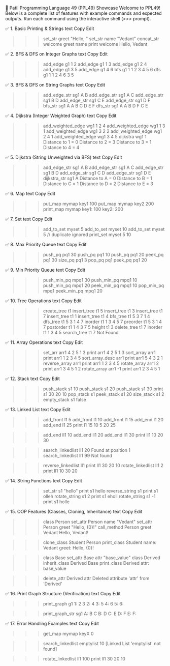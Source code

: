 🚀 Patil Programming Language 49 (PPL49) Showcase
Welcome to PPL49! Below is a complete list of features with example commands and expected outputs. Run each command using the interactive shell (>>> prompt).

✅ 1. Basic Printing & Strings
text
Copy
Edit
>>> set_str greet "Hello, "
>>> set_str name "Vedant"
>>> concat_str welcome greet name
>>> print welcome
Hello, Vedant

✅ 2. BFS & DFS on Integer Graphs
text
Copy
Edit
>>> add_edge g1 1 2
>>> add_edge g1 1 3
>>> add_edge g1 2 4
>>> add_edge g1 3 5
>>> add_edge g1 4 6
>>> bfs g1 1
1 2 3 4 5 6
>>> dfs g1 1
1 2 4 6 3 5

✅ 3. BFS & DFS on String Graphs
text
Copy
Edit
>>> add_edge_str sg1 A B
>>> add_edge_str sg1 A C
>>> add_edge_str sg1 B D
>>> add_edge_str sg1 C E
>>> add_edge_str sg1 D F
>>> bfs_str sg1 A
A B C D E F
>>> dfs_str sg1 A
A B D F C E

✅ 4. Dijkstra (Integer Weighted Graph)
text
Copy
Edit
>>> add_weighted_edge wg1 1 2 4
>>> add_weighted_edge wg1 1 3 1
>>> add_weighted_edge wg1 3 2 2
>>> add_weighted_edge wg1 2 4 1
>>> add_weighted_edge wg1 3 4 5
>>> dijkstra wg1 1
Distance to 1 = 0
Distance to 2 = 3
Distance to 3 = 1
Distance to 4 = 4

✅ 5. Dijkstra (String Unweighted via BFS)
text
Copy
Edit
>>> add_edge_str sg1 A B
>>> add_edge_str sg1 A C
>>> add_edge_str sg1 B D
>>> add_edge_str sg1 C D
>>> add_edge_str sg1 D E
>>> dijkstra_str sg1 A
Distance to A = 0
Distance to B = 1
Distance to C = 1
Distance to D = 2
Distance to E = 3

✅ 6. Map
text
Copy
Edit
>>> put_map mymap key1 100
>>> put_map mymap key2 200
>>> print_map mymap
key1: 100
key2: 200

✅ 7. Set
text
Copy
Edit
>>> add_to_set myset 5
>>> add_to_set myset 10
>>> add_to_set myset 5  // duplicate ignored
>>> print_set myset
5 10

✅ 8. Max Priority Queue
text
Copy
Edit
>>> push_pq pq1 30
>>> push_pq pq1 10
>>> push_pq pq1 20
>>> peek_pq pq1
30
>>> size_pq pq1
3
>>> pop_pq pq1
>>> peek_pq pq1
20

✅ 9. Min Priority Queue
text
Copy
Edit
>>> push_min_pq mpq1 30
>>> push_min_pq mpq1 10
>>> push_min_pq mpq1 20
>>> peek_min_pq mpq1
10
>>> pop_min_pq mpq1
>>> peek_min_pq mpq1
20

✅ 10. Tree Operations
text
Copy
Edit
>>> create_tree t1
>>> insert_tree t1 5
>>> insert_tree t1 3
>>> insert_tree t1 7
>>> insert_tree t1 1
>>> insert_tree t1 4
>>> bfs_tree t1
5 3 7 1 4
>>> dfs_tree t1
5 3 1 4 7
>>> inorder t1
1 3 4 5 7
>>> preorder t1
5 3 1 4 7
>>> postorder t1
1 4 3 7 5
>>> height t1
3
>>> delete_tree t1 7
>>> inorder t1
1 3 4 5
>>> search_tree t1 7
Not Found

✅ 11. Array Operations
text
Copy
Edit
>>> set_arr arr1 4 2 5 1 3
>>> print arr1
4 2 5 1 3
>>> sort_array arr1
>>> print arr1
1 2 3 4 5
>>> sort_array_desc arr1
>>> print arr1
5 4 3 2 1
>>> reverse_array arr1
>>> print arr1
1 2 3 4 5
>>> rotate_array arr1 2
>>> print arr1
3 4 5 1 2
>>> rotate_array arr1 -1
>>> print arr1
2 3 4 5 1

✅ 12. Stack
text
Copy
Edit
>>> push_stack s1 10
>>> push_stack s1 20
>>> push_stack s1 30
>>> print s1
30 20 10
>>> pop_stack s1
>>> peek_stack s1
20
>>> size_stack s1
2
>>> empty_stack s1
false

✅ 13. Linked List
text
Copy
Edit
>>> add_front l1 5
>>> add_front l1 10
>>> add_front l1 15
>>> add_end l1 20
>>> add_end l1 25
>>> print l1
15 10 5 20 25

>>> add_end ll1 10
>>> add_end ll1 20
>>> add_end ll1 30
>>> print ll1
10 20 30

>>> search_linkedlist ll1 20
Found at position 1
>>> search_linkedlist ll1 99
Not found

>>> reverse_linkedlist ll1
>>> print ll1
30 20 10
>>> rotate_linkedlist ll1 2
>>> print ll1
10 30 20

✅ 14. String Functions
text
Copy
Edit
>>> set_str s1 "hello"
>>> print s1
hello
>>> reverse_string s1
>>> print s1
olleh
>>> rotate_string s1 2
>>> print s1
eholl
>>> rotate_string s1 -1
>>> print s1
holle

✅ 15. OOP Features (Classes, Cloning, Inheritance)
text
Copy
Edit
>>> class Person
>>> set_attr Person name "Vedant"
>>> set_attr Person greet "Hello, {0}!"
>>> call_method Person greet Vedant
Hello, Vedant!

>>> clone_class Student Person
>>> print_class Student
name: Vedant
greet: Hello, {0}!

>>> class Base
>>> set_attr Base attr "base_value"
>>> class Derived
>>> inherit_class Derived Base
>>> print_class Derived
attr: base_value

>>> delete_attr Derived attr
Deleted attribute 'attr' from 'Derived'

✅ 16. Print Graph Structure (Verification)
text
Copy
Edit
>>> print_graph g1
1: 2 3
2: 4
3: 5
4: 6
5:
6:

>>> print_graph_str sg1
A: B C
B: D
C: E
D: F
E:
F:

✅ 17. Error Handling Examples
text
Copy
Edit
>>> get_map mymap keyX
0

>>> search_linkedlist emptylist 10
[Linked List 'emptylist' not found]

>>> rotate_linkedlist ll1 100
>>> print ll1
30 20 10
